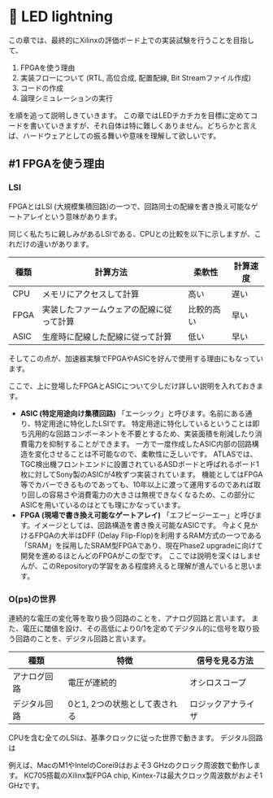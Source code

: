# 🚃 LED lightning
この章では、最終的にXilinxの評価ボード上での実装試験を行うことを目指して、
1. FPGAを使う理由
2. 実装フローについて (RTL, 高位合成, 配置配線, Bit Streamファイル作成)
3. コードの作成
4. 論理シミュレーションの実行

を順を追って説明しきていきます。
この章ではLEDチカチカを目標に定めてコードを書いていきますが、それ自体は特に難しくありません。どちらかと言えば、ハードウェアとしての振る舞いや意味を理解して欲しいです。


## #1 FPGAを使う理由
### LSI
FPGAとはLSI (大規模集積回路)の一つで、回路同士の配線を書き換え可能なゲートアレイという意味があります。

同じく私たちに親しみがあるLSIである、CPUとの比較を以下に示しますが、これだけの違いがあります。

|種類|計算方法|柔軟性|計算速度|
|----|----|----|----|
|CPU|メモリにアクセスして計算|高い|遅い|
|FPGA|実装したファームウェアの配線に従って計算|比較的高い|早い|
|ASIC|生産時に配線した配線に従って計算|低い|早い|

そしてこの点が、加速器実験でFPGAやASICを好んで使用する理由にもなっています。

ここで、上に登場したFPGAとASICについて少しだけ詳しい説明を入れておきます。

- **ASIC (特定用途向け集積回路)**
「エーシック」と呼びます。名前にある通り、特定用途に特化したLSIです。
特定用途に特化しているということは即ち汎用的な回路コンポーネントを不要とするため、実装面積を削減したり消費電力を抑制することができます。
一方で一度作成したASIC内部の回路構造を変化させることは不可能なので、柔軟性に乏しいです。
ATLASでは、TGC検出機フロントエンドに設置されているASDボードと呼ばれるボード1枚に対してSony製のASICが4枚ずつ実装されています。
機能としてはFPGA等でカバーできるものであっても、10年以上に渡って運用するのであれば取り回しの容易さや消費電力の大きさは無視できなくなるため、この部分にASICを用いているのはとても理にかなっています。
- **FPGA (現場で書き換え可能なゲートアレイ)**
「エフピージーエー」と呼びます。イメージとしては、回路構造を書き換え可能なASICです。
今よく見かけるFPGAの大半はDFF (Delay Flip-Flop)を利用するRAM方式の一つである「SRAM」を採用したSRAM型FPGAであり、現在Phase2 upgradeに向けて開発を進めるほとんどのFPGAがこの型です。
ここでは説明を深くはしませんが、このRepositoryの学習をある程度終えると理解が進んでいると思います。

### O(ps)の世界
連続的な電圧の変化等を取り扱う回路のことを、アナログ回路と言います。
また、電圧に閾値を設け、その高低により0/1を定めてデジタル的に信号を取り扱う回路のことを、デジタル回路と言います。

|種類|特徴|信号を見る方法|
|----|----|----|
|アナログ回路|電圧が連続的|オシロスコープ|
|デジタル回路|0と1, 2つの状態として表される|ロジックアナライザ|

CPUを含む全てのLSIは、基準クロックに従った世界で動きます。
デジタル回路は

例えば、MacのM1やIntelのCorei9はおよそ3 GHzのクロック周波数で動作します。
KC705搭載のXilinx製FPGA chip, Kintex-7は最大クロック周波数がおよそ1 GHzです。


